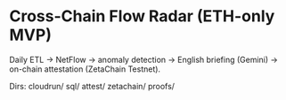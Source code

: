 # Cross-Chain Flow Radar (ETH-only MVP)

Daily ETL → NetFlow → anomaly detection → English briefing (Gemini) → on-chain attestation (ZetaChain Testnet).

Dirs: cloudrun/ sql/ attest/ zetachain/ proofs/
